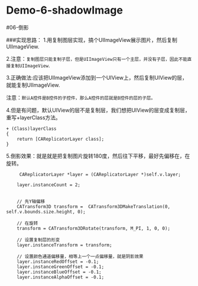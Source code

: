 # Demo-6-shadowImage

#06-倒影

###实现思路：
1.用复制图层实现，搞个UIImageView展示图片，然后复制UIImageView.

2.注意：`复制图层只能复制子层，但是UIImageView只有一个主层，并没有子层，因此不能直接复制UIImageView`.

3.正确做法:应该把UIImageView添加到一个UIView上，然后复制UIView的层，就能复制UIImageView.

注意：`默认A控件是B控件的子控件，那么A控件的层就是B控件的层的子层。`

4.但是有问题，默认UIView的层不是复制层，我们想把UIView的层变成复制层，重写+layerClass方法。

```
+ (Class)layerClass
{
    return [CAReplicatorLayer class];
}
```


5.倒影效果：就是就是把复制图片旋转180度，然后往下平移，最好先偏移在，在旋转。

```
	 CAReplicatorLayer *layer = (CAReplicatorLayer *)self.v.layer;

    layer.instanceCount = 2;


    // 先Y轴偏移
    CATransform3D transform =  CATransform3DMakeTranslation(0, self.v.bounds.size.height, 0);

    // 在旋转
    transform = CATransform3DRotate(transform, M_PI, 1, 0, 0);

    // 设置复制层的形变
    layer.instanceTransform = transform;

    // 设置颜色通道偏移量，相等上一个一点偏移量，就是阴影效果
    layer.instanceRedOffset = -0.1;
    layer.instanceGreenOffset = -0.1;
    layer.instanceBlueOffset = -0.1;
    layer.instanceAlphaOffset = -0.1;
```
